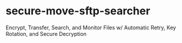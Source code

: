 # secure-move-sftp-searcher
Encrypt, Transfer, Search, and Monitor Files w/ Automatic Retry, Key Rotation, and Secure Decryption
